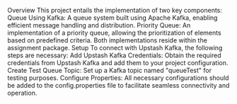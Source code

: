 Overview 
This project entails the implementation of two key components: 
Queue Using Kafka: A queue system built using Apache Kafka, enabling efficient message handling and distribution. 
Priority Queue: An implementation of a priority queue, allowing the prioritization of elements based on predefined criteria. 
Both implementations reside within the assignment package. 
Setup To connect with Upstash Kafka, the following steps are necessary: 
Add Upstash Kafka Credentials: Obtain the required credentials from Upstash Kafka and add them to your project configuration.
Create Test Queue Topic: Set up a Kafka topic named "queueTest" for testing purposes. 
Configure Properties: All necessary configurations should be added to the config.properties file to facilitate seamless connectivity and operation.
